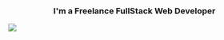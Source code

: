 <h3 align="center">I'm a Freelance FullStack Web Developer</h3>

<image src="https://readme-typing-svg.herokuapp.com?font=Iosevka&size=16&color=48e&center=true&width=410&height=45&lines=Puto+el+que+lo+lea.">
